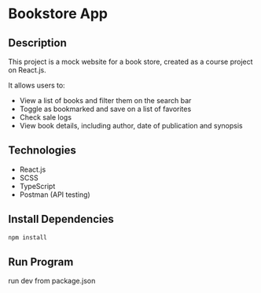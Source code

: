 # Bookstore App

## Description
This project is a mock website for a book store, created as a course project on React.js.

It allows users to:
- View a list of books and filter them on the search bar
- Toggle as bookmarked and save on a list of favorites
- Check sale logs
- View book details, including author, date of publication and synopsis

## Technologies
- React.js
- SCSS
- TypeScript
- Postman (API testing)

## Install Dependencies
```sh
npm install
```
## Run Program
run dev from package.json
